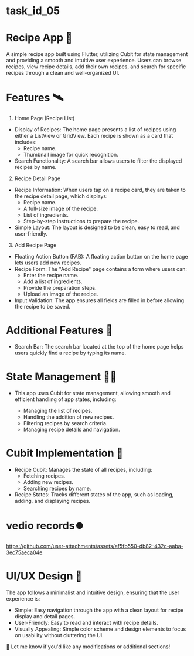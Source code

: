 # task_id_05

# Recipe App 📓
A simple recipe app built using Flutter, utilizing Cubit for state management and providing a smooth and intuitive user experience. Users can browse recipes, view recipe details, add their own recipes, and search for specific recipes through a clean and well-organized UI.

# Features 🛰️
1. Home Page (Recipe List)
+ Display of Recipes: The home page presents a list of recipes using either a ListView or GridView. Each recipe is shown as a card that includes:
     + Recipe name.
     + Thumbnail image for quick recognition.
+ Search Functionality: A search bar allows users to filter the displayed recipes by name.
2. Recipe Detail Page
+ Recipe Information: When users tap on a recipe card, they are taken to the recipe detail page, which displays:
     + Recipe name.
     + A full-size image of the recipe.
     + List of ingredients.
     + Step-by-step instructions to prepare the recipe.
+ Simple Layout: The layout is designed to be clean, easy to read, and user-friendly.
3. Add Recipe Page
+ Floating Action Button (FAB): A floating action button on the home page lets users add new recipes.
+ Recipe Form: The "Add Recipe" page contains a form where users can:
     + Enter the recipe name.
     + Add a list of ingredients.
     + Provide the preparation steps.
     + Upload an image of the recipe.
+ Input Validation: The app ensures all fields are filled in before allowing the recipe to be saved.
# Additional Features 🎱
+ Search Bar: The search bar located at the top of the home page helps users quickly find a recipe by typing its name.


# State Management 🕵️‍♀️
+ This app uses Cubit for state management, allowing smooth and efficient handling of app states, including:

     + Managing the list of recipes.
     + Handling the addition of new recipes.
     + Filtering recipes by search criteria.
     + Managing recipe details and navigation.



# Cubit Implementation 🧮
+ Recipe Cubit: Manages the state of all recipes, including:
     + Fetching recipes.
     + Adding new recipes.
     + Searching recipes by name.
+ Recipe States: Tracks different states of the app, such as loading, adding, and displaying recipes.

# vedio records⏺️




https://github.com/user-attachments/assets/af5fb550-db82-432c-aaba-3ec75aeca04e




# UI/UX Design 🎨
The app follows a minimalist and intuitive design, ensuring that the user experience is:

  + Simple: Easy navigation through the app with a clean layout for recipe display and detail pages.
  + User-Friendly: Easy to read and interact with recipe details.
  + Visually Appealing: Simple color scheme and design elements to focus on usability without cluttering the UI.


🤙
Let me know if you'd like any modifications or additional sections!







